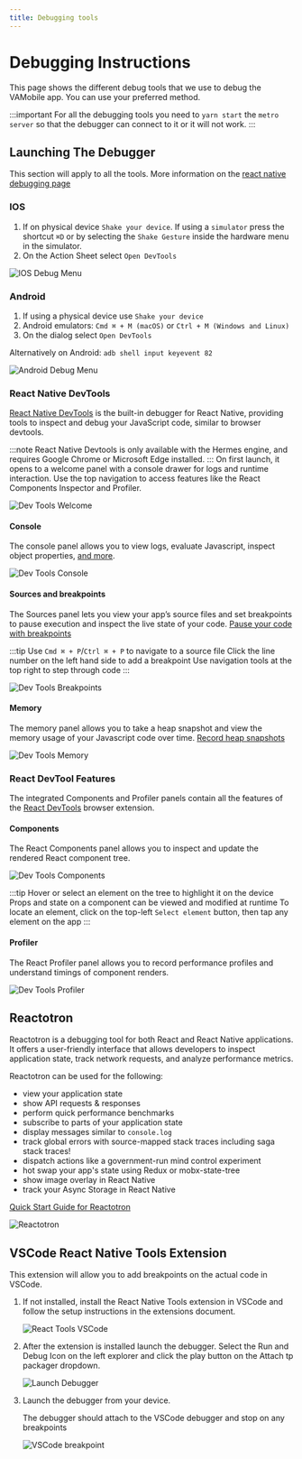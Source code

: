 ```yaml
---
title: Debugging tools 
---
```


# Debugging Instructions 
This page shows the different debug tools that we use to debug the VAMobile app. You can use your preferred method.

:::important
  For all the debugging tools you need to `yarn start` the `metro server` so that the debugger can  connect to it or it will not work.
:::

## Launching The Debugger 
This section will apply to all the tools. More information on the [react native debugging page](https://reactnative.dev/docs/debugging)

### IOS
   1. If on physical device `Shake your device`. If using a `simulator` press the shortcut  `⌘D` or by selecting the `Shake Gesture` inside the hardware menu in the simulator.
   2. On the Action Sheet select `Open DevTools`

![IOS Debug Menu](/img/debuggingToolsImage/ios-debug-dialog.png) 

### Android
   1. If using a physical device use `Shake your device`
   2. Android emulators: `Cmd ⌘ + M (macOS)` or `Ctrl + M (Windows and Linux)`
   3. On the dialog select `Open DevTools`

Alternatively on Android: `adb shell input keyevent 82`

![Android Debug Menu](/img/debuggingToolsImage/android-debug-dialog.png) 
   

### React Native DevTools
[React Native DevTools](https://reactnative.dev/docs/react-native-devtools) is the built-in debugger for React Native, providing tools to inspect and debug your JavaScript code, similar to browser devtools.

:::note
  React Native Devtools is only available with the Hermes engine, and requires Google Chrome or Microsoft Edge installed.
:::
On first launch, it opens to a welcome panel with a console drawer for logs and runtime interaction. Use the top navigation to access features like the React Components Inspector and Profiler.

![Dev Tools Welcome](/img/debuggingToolsImage/dev-tools-welcome.png)

#### Console
The console panel allows you to view logs, evaluate Javascript, inspect object properties, [and more](https://developer.chrome.com/docs/devtools/console/reference). 

![Dev Tools Console](/img/debuggingToolsImage/dev-tools-console.png)

#### Sources and breakpoints
The Sources panel lets you view your app’s source files and set breakpoints to pause execution and inspect the live state of your code.
[Pause your code with breakpoints](https://developer.chrome.com/docs/devtools/javascript/breakpoints)

:::tip
  Use `Cmd ⌘ + P`/`Ctrl ⌘ + P` to navigate to a source file
  Click the line number on the left hand side to add a breakpoint
  Use navigation tools at the top right to step through code
:::

![Dev Tools Breakpoints](/img/debuggingToolsImage/dev-tools-breakpoints.png)

#### Memory
The memory panel allows you to take a heap snapshot and view the memory usage of your Javascript code over time.
[Record heap snapshots](https://developer.chrome.com/docs/devtools/memory-problems/heap-snapshots)

![Dev Tools Memory](/img/debuggingToolsImage/dev-tools-memory.png)

### React DevTool Features
The integrated Components and Profiler panels contain all the features of the [React DevTools](https://react.dev/learn/react-developer-tools) browser extension.

#### Components
The React Components panel allows you to inspect and update the rendered React component tree.

![Dev Tools Components](/img/debuggingToolsImage/dev-tools-components.png)

:::tip
  Hover or select an element on the tree to highlight it on the device
  Props and state on a component can be viewed and modified at runtime
  To locate an element, click on the top-left `Select element` button, then tap any element on the app
:::

#### Profiler
The React Profiler panel allows you to record performance profiles and understand timings of component renders.

![Dev Tools Profiler](/img/debuggingToolsImage/dev-tools-profiler.png)

## Reactotron
Reactotron is a debugging tool for both React and React Native applications. It offers a user-friendly interface that allows developers to inspect application state, track network requests, and analyze performance metrics.

Reactotron can be used for the following:
- view your application state
- show API requests & responses
- perform quick performance benchmarks
- subscribe to parts of your application state
- display messages similar to `console.log`
- track global errors with source-mapped stack traces including saga stack traces!
- dispatch actions like a government-run mind control experiment
- hot swap your app's state using Redux or mobx-state-tree
- show image overlay in React Native
- track your Async Storage in React Native

[Quick Start Guide for Reactotron](https://docs.infinite.red/reactotron/quick-start/react-native/)

![Reactotron](/img/debuggingToolsImage/reactotron-example.jpg)


## VSCode React Native Tools Extension
 This extension will allow you to add breakpoints on the actual code in VSCode.

 1. If not installed, install the React Native Tools extension in VSCode and follow the setup instructions in the extensions document.

    ![React Tools VSCode](/img/debuggingToolsImage/vscode-react-tools-ext.png) 

2. After the extension is installed launch the debugger. Select the Run and Debug Icon on the left explorer and click the play button on the Attach tp packager dropdown.

    ![Launch Debugger](/img/debuggingToolsImage/vscode-launch-debugger.png) 

3. Launch the debugger from your device.

    The debugger should attach to the VSCode debugger and stop on any breakpoints

    ![VSCode breakpoint](/img/debuggingToolsImage/vscode-debugger-breakpoint.png) 


    
    



